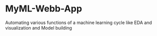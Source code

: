# MyML-Webb-App
Automating various functions of a machine learning cycle like EDA and visualization and Model building
